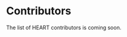 # Contributors

The list of HEART contributors is coming soon.

<!-- ::::::{grid} 4
:::::{grid-item-card} Jackson Lee
:img-top: /_static/how-to/wb.jpg
:link: white-box
:link-type: doc

+++
Project Manager - IBM

:::::

:::::{grid-item-card} Jordan Fischer
:img-top: /_static/how-to/bb.jpg
:link: black-box
:link-type: doc

+++
AI Architect - IBM

:::::

:::::{grid-item-card} Adam Lockwood
:img-top: /_static/how-to/aa.jpg
:link: auto-attacks
:link-type: doc

+++
Software Engineer - IBM

:::::

:::::{grid-item-card} Stekunda Henry
:img-top: /_static/how-to/aa.jpg
:link: auto-attacks
:link-type: doc

+++
Data Scientist - IBM

:::::
:::::: -->
